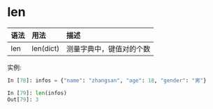 # len

| 语法    | 用法     | 描述|
| :------------- | :------------- |:------------- |
|len|len(dict)|测量字典中，键值对的个数|

实例:
```python
In [78]: infos = {"name": "zhangsan", "age": 18, "gender": "男"}

In [79]: len(infos)
Out[79]: 3
```
